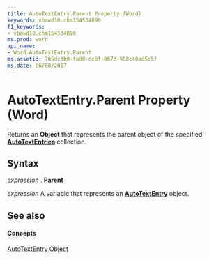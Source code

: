 ```yaml
---
title: AutoTextEntry.Parent Property (Word)
keywords: vbawd10.chm154534890
f1_keywords:
- vbawd10.chm154534890
ms.prod: word
api_name:
- Word.AutoTextEntry.Parent
ms.assetid: 705dc3b0-fad0-dc6f-067d-958c40ad5d5f
ms.date: 06/08/2017
---
```



# AutoTextEntry.Parent Property (Word)

Returns an  **Object** that represents the parent object of the specified **[AutoTextEntries](autotextentries-object-word.md)** collection.


## Syntax

 _expression_ . **Parent**

 _expression_ A variable that represents an **[AutoTextEntry](autotextentry-object-word.md)** object.


## See also


#### Concepts


[AutoTextEntry Object](autotextentry-object-word.md)

